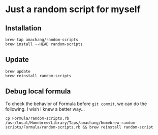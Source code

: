 # Just a random script for myself

## Installation

```
brew tap amachang/random-scripts
brew install --HEAD random-scripts
```

## Update

```
brew update
brew reinstall random-scripts
```

## Debug local formula

To check the behavior of Formula before `git commit`, we can do the following. I wish I knew a better way...

```
cp Formula/random-scripts.rb /usr/local/Homebrew/Library/Taps/amachang/homebrew-random-scripts/Formula/random-scripts.rb && brew reinstall random-script
```

